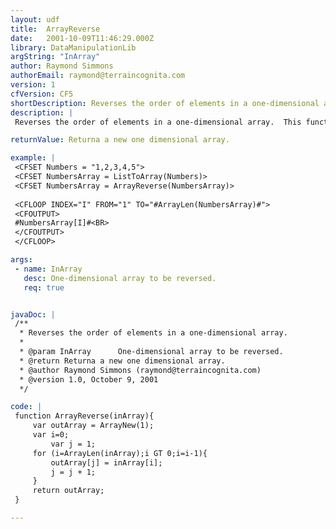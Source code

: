 ```yaml
---
layout: udf
title:  ArrayReverse
date:   2001-10-09T11:46:29.000Z
library: DataManipulationLib
argString: "InArray"
author: Raymond Simmons
authorEmail: raymond@terraincognita.com
version: 1
cfVersion: CF5
shortDescription: Reverses the order of elements in a one-dimensional array.
description: |
 Reverses the order of elements in a one-dimensional array.  This function takes a one-dimensional array and returns a new one with the values from the first in reverse order.

returnValue: Returna a new one dimensional array.

example: |
 <CFSET Numbers = "1,2,3,4,5">
 <CFSET NumbersArray = ListToArray(Numbers)>
 <CFSET NumbersArray = ArrayReverse(NumbersArray)>
 
 <CFLOOP INDEX="I" FROM="1" TO="#ArrayLen(NumbersArray)#">
 <CFOUTPUT>
 #NumbersArray[I]#<BR>
 </CFOUTPUT>
 </CFLOOP>

args:
 - name: InArray
   desc: One-dimensional array to be reversed.
   req: true


javaDoc: |
 /**
  * Reverses the order of elements in a one-dimensional array.
  * 
  * @param InArray      One-dimensional array to be reversed. 
  * @return Returna a new one dimensional array. 
  * @author Raymond Simmons (raymond@terraincognita.com) 
  * @version 1.0, October 9, 2001 
  */

code: |
 function ArrayReverse(inArray){
     var outArray = ArrayNew(1);
     var i=0;
         var j = 1;
     for (i=ArrayLen(inArray);i GT 0;i=i-1){
         outArray[j] = inArray[i];
         j = j + 1;
     }
     return outArray;
 }

---
```


